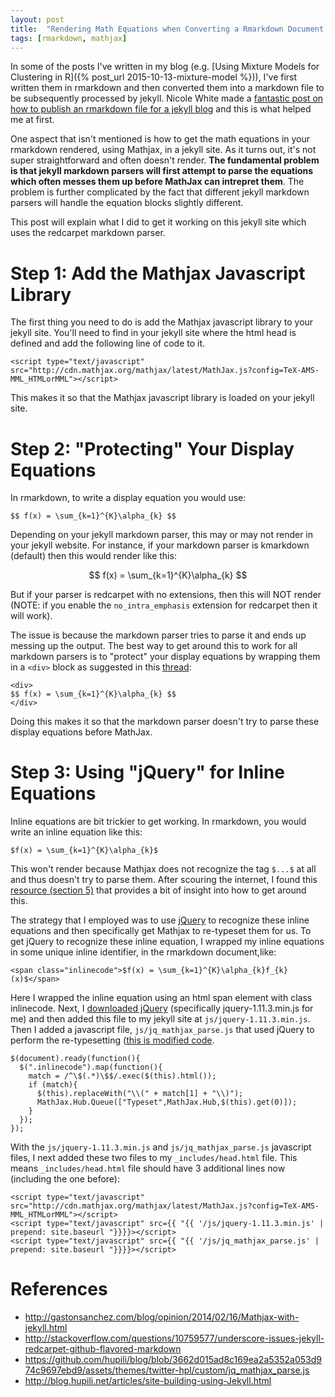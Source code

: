 ```yaml
---
layout: post
title:  "Rendering Math Equations when Converting a Rmarkdown Document for a Jekyll Site"
tags: [rmarkdown, mathjax]
---
```


In some of the posts I've written in my blog (e.g. [Using Mixture Models for Clustering in R]({% post_url 2015-10-13-mixture-model %})), I've first written them in rmarkdown and then converted them into a markdown file to be subsequently processed by jekyll. Nicole White made a [fantastic post on how to publish an rmarkdown file for a jekyll blog](http://nicolewhite.github.io/2015/02/07/r-blogging-with-rmarkdown-knitr-jekyll.html) and this is what helped me at first. 

One aspect that isn't mentioned is how to get the math equations in your rmarkdown rendered, using Mathjax, in a jekyll site. As it turns out, it's not super straightforward and often doesn't render. **The fundamental problem is that jekyll markdown parsers will first attempt to parse the equations which often messes them up before MathJax can intrepret them**. The problem is further complicated by the fact that different jekyll markdown parsers will handle the equation blocks slightly different. 

This post will explain what I did to get it working on this jekyll site which uses the redcarpet markdown parser.

# Step 1: Add the Mathjax Javascript Library

The first thing you need to do is add the Mathjax javascript library to your jekyll site. You'll need to find in your jekyll site where the html head is defined and add the following line of code to it.

```{html}
<script type="text/javascript" src="http://cdn.mathjax.org/mathjax/latest/MathJax.js?config=TeX-AMS-MML_HTMLorMML"></script>
```

This makes it so that the Mathjax javascript library is loaded on your jekyll site.

# Step 2: "Protecting" Your Display Equations

In rmarkdown, to write a display equation you would use:

```
$$ f(x) = \sum_{k=1}^{K}\alpha_{k} $$
```

Depending on your jekyll markdown parser, this may or may not render in your jekyll website. For instance, if your markdown parser is kmarkdown (default) then this would render like this:

$$ f(x) = \sum_{k=1}^{K}\alpha_{k} $$

But if your parser is redcarpet with no extensions, then this will NOT render (NOTE: if you enable the `no_intra_emphasis` extension for redcarpet then it will work). 

The issue is because the markdown parser tries to parse it and ends up messing up the output. The best way to get around this to work for all markdown parsers is to "protect" your display equations by wrapping them in a `<div>` block as suggested in this [thread](http://stackoverflow.com/questions/10987992/using-mathjax-with-jekyll):

```
<div>
$$ f(x) = \sum_{k=1}^{K}\alpha_{k} $$
</div>
```

Doing this makes it so that the markdown parser doesn't try to parse these display equations before MathJax.

# Step 3: Using "jQuery" for Inline Equations

Inline equations are bit trickier to get working. In rmarkdown, you would write an inline equation like this:

```
$f(x) = \sum_{k=1}^{K}\alpha_{k}$
```

This won't render because Mathjax does not recognize the tag `$...$` at all and thus doesn't try to parse them. After scouring the internet, I found this [resource (section 5)](http://blog.hupili.net/articles/site-building-using-Jekyll.html) that provides a bit of insight into how to get around this.

The strategy that I employed was to use [jQuery](https://jquery.com/) to recognize these inline equations and then specifically get Mathjax to re-typeset them for us. To get jQuery to recognize these inline equation, I wrapped my inline equations in some unique inline identifier, in the rmarkdown document,like:

```{html}
<span class="inlinecode">$f(x) = \sum_{k=1}^{K}\alpha_{k}f_{k}(x)$</span>
```

Here I wrapped the inline equation using an html span element with class inlinecode. Next, I [downloaded jQuery](http://jquery.com/download/) (specifically jquery-1.11.3.min.js for me) and then added this file to my jekyll site at `js/jquery-1.11.3.min.js`. Then I added a javascript file, `js/jq_mathjax_parse.js` that used jQuery to perform the re-typesetting ([this is modified code](https://github.com/hupili/blog/blob/3662d015ad8c169ea2a5352a053d974c9697ebd9/assets/themes/twitter-hpl/custom/jq_mathjax_parse.js).

```{js}
$(document).ready(function(){
  $(".inlinecode").map(function(){
    match = /^\$(.*)\$$/.exec($(this).html());
    if (match){
      $(this).replaceWith("\\(" + match[1] + "\\)");
      MathJax.Hub.Queue(["Typeset",MathJax.Hub,$(this).get(0)]);
    }
  });
});
```

With the `js/jquery-1.11.3.min.js` and `js/jq_mathjax_parse.js` javascript files, I next added these two files to my `_includes/head.html` file. This means `_includes/head.html` file should have 3 additional lines now (including the one before):

```{js}
<script type="text/javascript" src="http://cdn.mathjax.org/mathjax/latest/MathJax.js?config=TeX-AMS-MML_HTMLorMML"></script>
<script type="text/javascript" src={{ "{{ '/js/jquery-1.11.3.min.js' | prepend: site.baseurl "}}}}></script>
<script type="text/javascript" src={{ "{{ '/js/jq_mathjax_parse.js' | prepend: site.baseurl "}}}}></script>
```

# References

* http://gastonsanchez.com/blog/opinion/2014/02/16/Mathjax-with-jekyll.html
* http://stackoverflow.com/questions/10759577/underscore-issues-jekyll-redcarpet-github-flavored-markdown
* https://github.com/hupili/blog/blob/3662d015ad8c169ea2a5352a053d974c9697ebd9/assets/themes/twitter-hpl/custom/jq_mathjax_parse.js
* http://blog.hupili.net/articles/site-building-using-Jekyll.html
